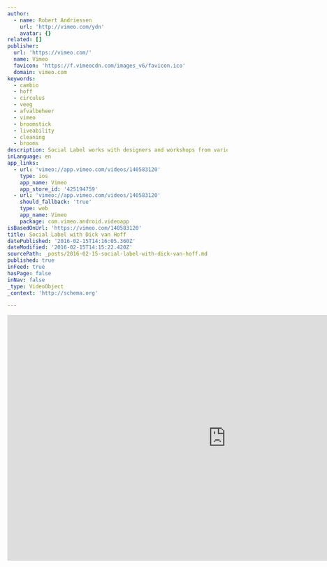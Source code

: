 ```yaml
---
author:
  - name: Robert Andriessen
    url: 'http://vimeo.com/ydn'
    avatar: {}
related: []
publisher:
  url: 'https://vimeo.com/'
  name: Vimeo
  favicon: 'https://f.vimeocdn.com/images_v6/favicon.ico'
  domain: vimeo.com
keywords:
  - cambio
  - hoff
  - circulus
  - veeg
  - afvalbeheer
  - vimeo
  - broomstick
  - liveability
  - cleaning
  - brooms
description: Social Label works with designers and workshops from various social organisations and enterprises to create meaningful products and new opportunities for people who have trouble connecting with the labour market.
inLanguage: en
app_links:
  - url: 'vimeo://app.vimeo.com/videos/140583120'
    type: ios
    app_name: Vimeo
    app_store_id: '425194759'
  - url: 'vimeo://app.vimeo.com/videos/140583120'
    should_fallback: 'true'
    type: web
    app_name: Vimeo
    package: com.vimeo.android.videoapp
isBasedOnUrl: 'https://vimeo.com/140583120'
title: Social Label with Dick van Hoff
datePublished: '2016-02-15T14:16:05.360Z'
dateModified: '2016-02-15T14:15:22.420Z'
sourcePath: _posts/2016-02-15-social-label-with-dick-van-hoff.md
published: true
inFeed: true
hasPage: false
inNav: false
_type: VideoObject
_context: 'http://schema.org'

---
```

<iframe src="https://cdn.embedly.com/widgets/media.html?src=https%3A%2F%2Fplayer.vimeo.com%2Fvideo%2F140583120&amp;url=https%3A%2F%2Fvimeo.com%2F140583120&amp;image=http%3A%2F%2Fi.vimeocdn.com%2Fvideo%2F537123912_1280.jpg&amp;key=b7d04c9b404c499eba89ee7072e1c4f7&amp;type=text%2Fhtml&amp;schema=vimeo" width="1000" height="563" scrolling="no" frameborder="0" allowfullscreen="allowfullscreen" style=""></iframe>